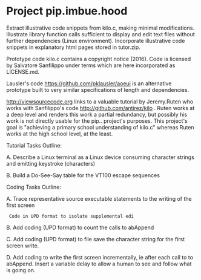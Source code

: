 # Project pip.imbue.hood 

  Extract illustrative code snippets from kilo.c, making minimal 
  modifications. Illustrate library function calls sufficient to 
  display and edit text files without further dependencies (Linux
  environment). Incorporate illustrative code snippets in 
  explanatory html pages stored in tutor.zip.

  Prototype code kilo.c contains a copyright notice (2016). Code 
  is licensed by Salvatore Sanfilippo under terms which are here 
  incorporated as LICENSE.md. 

  Lausler's code https://github.com/pklausler/aoeui is an alternative
  prototype built to very similar specifications of length and
  dependencies.

  http://viewsourcecode.org links to a valuable tutorial by Jeremy.Ruten
  who works with Sanfilippo's code http://github.com/antirez/kilo
. Ruten works at a deep level and 
  renders this work a partial redundancy, but possibly his work is 
  not directly usable for the pip.. project's purposes. This project's
  goal is "achieving a primary school understanding of kilo.c"
  whereas Ruten works at the high school level, at the least.
  
  Tutorial Tasks Outline:

  A. Describe a Linux terminal as a Linux device consuming character
     strings and emitting keystroke (characters)

  B. Build a Do-See-Say table for the VT100 escape sequences 

  Coding Tasks Outline:
  
  A. Trace representative source executable statements to the writing of
     the first screen

     Code in UPD format to isolate supplemental edi

  B. Add coding (UPD format) to count the calls to abAppend

  C. Add coding (UPD format) to file save the character string for the 
     first screen write.

  D. Add coding to write the first screen incrementally, ie after each
     call to to abAppend. Insert a variable delay to allow a human to 
     see and follow what is going on. 

